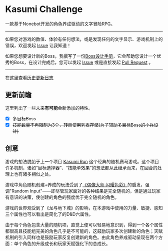 # Kasumi Challenge

一款基于Nonebot开发的角色养成驱动的文字冒险RPG。

---

如果您对游戏的数值、体验有任何想法，或是发现任何的文字显示、游戏机制上的错误，欢迎发起 [Issue](https://github.com/rMuchan/kasumi-challenge/issues) 让我知道！

如果您想要设计新的Boss，我撰写了一份[Boss设计手册](https://github.com/rMuchan/kasumi-challenge/blob/master/doc/Kasumi%20Challenge%20Boss%E8%AE%BE%E8%AE%A1%E6%89%8B%E5%86%8C.md)，它会帮助您设计一个优秀的Boss，在设计完成后，您可以发起 [Issue](https://github.com/rMuchan/kasumi-challenge/issues) 或是直接发起 [Pull Request](https://github.com/rMuchan/kasumi-challenge/pulls) 。

---

在这里查看[历史更新日志](./doc/更新日志.md)

## 更新前瞻

这里列出了一些未来**有可能**会新添加的特性。

- [x] ~~多目标Boss~~
- [x] ~~技能数量不再限制为3个，转而使用列表存储(为了辅助多目标Boss的小兵设计)~~

## 创意

游戏的想法脱胎于上一个项目 [Kasumi Run](https://github.com/IceZero610/KasumiRun) 这个经典的随机赛马游戏。这个项目许多机制，诸如“目标选择器”、“技能单效果”的想法都从此继承而来，在回合的处理上也有诸多相似之处。

游戏中角色随机创建+养成的玩法受到了[《偶像大师 闪耀色彩》](https://go.enza.fun/4kbfsG)的启发，强调"Random Input"——即尽管玩家面对的各种结果是完全随机的，但是通过玩家有意识的决策，使创建的角色的强度优于完全随机的角色。

游戏的世界观受到了《龙与地下城》的影响，在本游戏中使用的力量、敏捷、感知三个属性也可以看出是简化了的D&D六属性。

由于每个角色包含大量的随机项，直觉上便可以轻易地意识到，得到一个各个属性都很高且技能组完美的角色几乎是不可能的，这鼓励玩家多次创建新的角色；天赋机制的引入同样也是鼓励玩家反复创建新的角色。由此角色养成驱动呈现在两个方面：单个角色的升级成长和玩家天赋强化下的总成长。
